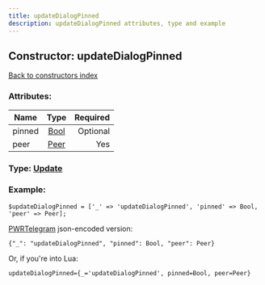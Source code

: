 ```yaml
---
title: updateDialogPinned
description: updateDialogPinned attributes, type and example
---
```

## Constructor: updateDialogPinned  
[Back to constructors index](index.md)



### Attributes:

| Name     |    Type       | Required |
|----------|:-------------:|---------:|
|pinned|[Bool](../types/Bool.md) | Optional|
|peer|[Peer](../types/Peer.md) | Yes|



### Type: [Update](../types/Update.md)


### Example:

```
$updateDialogPinned = ['_' => 'updateDialogPinned', 'pinned' => Bool, 'peer' => Peer];
```  

[PWRTelegram](https://pwrtelegram.xyz) json-encoded version:

```
{"_": "updateDialogPinned", "pinned": Bool, "peer": Peer}
```


Or, if you're into Lua:  


```
updateDialogPinned={_='updateDialogPinned', pinned=Bool, peer=Peer}

```


